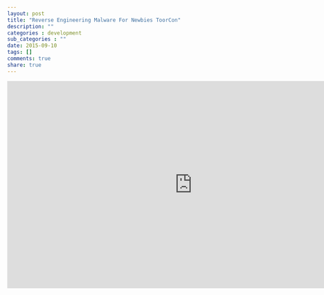 ```yaml
---
layout: post
title: "Reverse Engineering Malware For Newbies ToorCon"
description: ""
categories : development
sub_categories : ""
date: 2015-09-10
tags: []
comments: true
share: true
---
```



<iframe width="853" height="480" src="https://www.youtube.com/embed/35teUHnZNGU" frameborder="0" allowfullscreen=""></iframe>